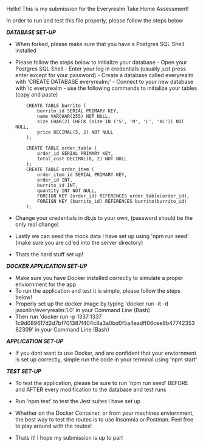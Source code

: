 Hello! This is my submission for the Everyrealm Take Home Assessment!

In order to run and test this file properly, please follow the steps below

*************DATABASE SET-UP*************

- When forked, please make sure that you have a Postgres SQL Shell installed
- Please follow the steps below to initialize your database
      - Open your Postgres SQL Shell
      - Enter your log in credentials (usually just press enter except for your password)
      - Create a database called everyrealm with 'CREATE DATABASE everyrealm;'
      - Connect to your new database with \c everyrealm
      - use the following commands to initialize your tables (copy and paste)

          CREATE TABLE burrito (
              burrito_id SERIAL PRIMARY KEY,
              name VARCHAR(255) NOT NULL,
              size CHAR(2) CHECK (size IN ('S', 'M', 'L', 'XL')) NOT NULL,
              price DECIMAL(5, 2) NOT NULL
          );

          CREATE TABLE order_table (
              order_id SERIAL PRIMARY KEY,
              total_cost DECIMAL(8, 2) NOT NULL
          );
          CREATE TABLE order_item (
              order_item_id SERIAL PRIMARY KEY,
              order_id INT,
              burrito_id INT,
              quantity INT NOT NULL,
              FOREIGN KEY (order_id) REFERENCES order_table(order_id),
              FOREIGN KEY (burrito_id) REFERENCES burrito(burrito_id)
          );

- Change your credentials in db.js to your own, (password should be the only real change)
- Lastly we can seed the mock data I have set up using 'npm run seed' (make sure you are cd'ed into the server directory) 
- Thats the hard stuff set up!

*************DOCKER APPLICATION SET-UP*************
- Make sure you have Docker installed correctly to simulate a proper enviornment for the app
- To run the application and test it is simple, please follow the steps below!
- Properly set up the docker image by typing 'docker run -it -d jasxnlin/everyrealm:1.0' in your Command Line (Bash)
- Then run 'docker run -p 1337:1337 1c9d089617d2d7bf701387f404c8a3a0bd0f5a4eadff06cee8b4774235382309' in your Command Line (Bash)

*************APPLICATION SET-UP*************
- If you dont want to use Docker, and are confident that your enviornment is set up correctly, simple run the code in your terminal using 'npm start'

*************TEST SET-UP*************
- To test the application, please be sure to run 'npm run seed' BEFORE and AFTER every modification to the database and test runs
- Run 'npm test' to test the Jest suites I have set up
- Whether on the Docker Container, or from your machines enviornment, the best way to test the routes is to use Insomnia or Postman. Feel free to play around with the routes!

- Thats it! I hope my submission is up to par!
